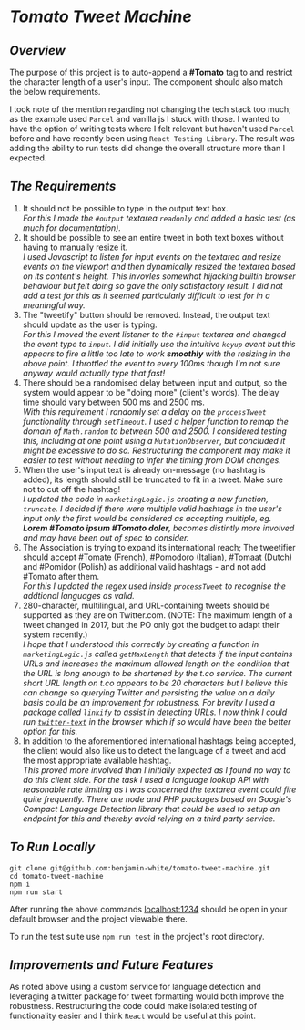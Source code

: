 # **_Tomato Tweet Machine_**

## **_Overview_**

The purpose of this project is to auto-append a **#Tomato** tag to and restrict the character length of a user's input. The component should also match the below requirements.

I took note of the mention regarding not changing the tech stack too much; as the example used `Parcel` and vanilla js I stuck with those. I wanted to have the option of writing tests where I felt relevant but haven't used `Parcel` before and have recently been using `React Testing Library`. The result was adding the ability to run tests did change the overall structure more than I expected.

## **_The Requirements_**

1. It should not be possible to type in the output text box.  
_For this I made the `#output` textarea `readonly` and added a basic test (as much for documentation)._
2. It should be possible to see an entire tweet in both text boxes without having to manually resize it.  
_I used Javascript to listen for input events on the textarea and resize events on the viewport and then dynamically resized the textarea based on its content's height. This invovles somewhat hijacking builtin browser behaviour but felt doing so gave the only satisfactory result. I did not add a test for this as it seemed particularly difficult to test for in a meaningful way._
3. The "tweetify" button should be removed. Instead, the output text should update as the user is typing.  
_For this I moved the event listener to the `#input` textarea and changed the event type to `input`. I did initially use the intuitive `keyup` event but this appears to fire a little too late to work **smoothly** with the resizing in the above point. I throttled the event to every 100ms though I'm not sure anyway would actually type that fast!_
4. There should be a randomised delay between input and output, so the system would appear to be "doing more" (client's words). The delay time should vary between 500 ms and 2500 ms.  
_With this requirement I randomly set a delay on the `processTweet` functionality through `setTimeout`. I used a helper function to remap the domain of `Math.random` to between 500 and 2500. I considered testing this, including at one point using a `MutationObserver`, but concluded it might be excessive to do so. Restructuring the component may make it easier to test without needing to infer the timing from DOM changes._
5. When the user's input text is already on-message (no hashtag is added), its length should still be truncated to fit in a tweet. Make sure not to cut off the hashtag!  
_I updated the code in `marketingLogic.js` creating a new function, `truncate`. I decided if there were multiple valid hashtags in the user's input only the first would be considered as accepting multiple, eg. **Lorem #Tomato ipsum #Tomato doler**, becomes distintly more involved and may have been out of spec to consider._
6. The Association is trying to expand its international reach; The tweetifier should accept #Tomate (French), #Pomodoro (Italian), #Tomaat (Dutch) and #Pomidor (Polish) as additional valid hashtags - and not add #Tomato after them.  
_For this I updated the regex used inside `processTweet` to recognise the addtional languages as valid._
7. 280-character, multilingual, and URL-containing tweets should be supported as they are on Twitter.com. (NOTE: The maximum length of a tweet changed in 2017, but the PO only got the budget to adapt their system recently.)  
_I hope that I understood this correctly by creating a function in `marketingLogic.js` called `getMaxLength` that detects if the input contains URLs and increases the maximum allowed length on the condition that the URL is long enough to be shortened by the t.co service. The current short URL length on t.co appears to be 20 characters but I believe this can change so querying Twitter and persisting the value on a daily basis could be an improvement for robustness. For brevity I used a package called `linkify` to assist in detecting URLs. I now think I could run [`twitter-text`](https://github.com/twitter/twitter-text) in the browser which if so would have been the better option for this._
8. In addition to the aforementioned international hashtags being accepted, the client would also like us to detect the language of a tweet and add the most appropriate available hashtag.  
_This proved more involved than I initially expected as I found no way to do this client side. For the task I used a language lookup API with reasonable rate limiting as I was concerned the textarea event could fire quite frequently. There are node and PHP packages based on Google's Compact Language Detection library that could be used to setup an endpoint for this and thereby avoid relying on a third party service._

## **_To Run Locally_**

````
git clone git@github.com:benjamin-white/tomato-tweet-machine.git
cd tomato-tweet-machine
npm i
npm run start
````

After running the above commands [localhost:1234](localhost:1234) should be open in your default browser and the project viewable there.

To run the test suite use `npm run test` in the project's root directory.

## **_Improvements and Future Features_**

As noted above using a custom service for language detection and leveraging a twitter package for tweet formatting would both improve the robustness. Restructuring the code could make isolated testing of functionality easier and I think `React` would be useful at this point.